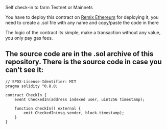 Self check-in to farm Testnet or Mainnets

You have to deploy this contract on [Remix Ethereum](https://remix.ethereum.org/) for deploying it, you need to create a .sol file with any name and copy/paste the code in there

The logic of the contract its simple, make a transaction without any value, you only pay gas fees.

The source code are in the .sol archive of this repository. There is the source code in case you can't see it:
-------------------------------------------------------------------------------------------------------------
```
// SPDX-License-Identifier: MIT
pragma solidity ^0.8.0;

contract CheckIn {
    event CheckedIn(address indexed user, uint256 timestamp);

    function checkIn() external {
        emit CheckedIn(msg.sender, block.timestamp);
    }
}
```
